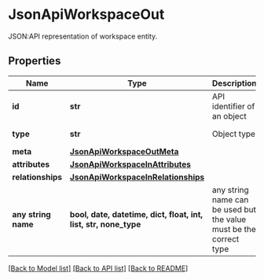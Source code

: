 # JsonApiWorkspaceOut

JSON:API representation of workspace entity.

## Properties
Name | Type | Description | Notes
------------ | ------------- | ------------- | -------------
**id** | **str** | API identifier of an object | 
**type** | **str** | Object type | defaults to "workspace"
**meta** | [**JsonApiWorkspaceOutMeta**](JsonApiWorkspaceOutMeta.md) |  | [optional] 
**attributes** | [**JsonApiWorkspaceInAttributes**](JsonApiWorkspaceInAttributes.md) |  | [optional] 
**relationships** | [**JsonApiWorkspaceInRelationships**](JsonApiWorkspaceInRelationships.md) |  | [optional] 
**any string name** | **bool, date, datetime, dict, float, int, list, str, none_type** | any string name can be used but the value must be the correct type | [optional]

[[Back to Model list]](../README.md#documentation-for-models) [[Back to API list]](../README.md#documentation-for-api-endpoints) [[Back to README]](../README.md)


